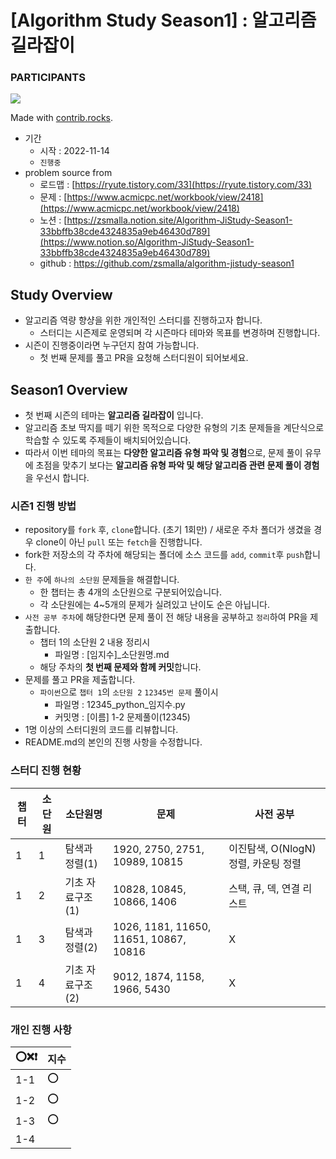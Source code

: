 # [Algorithm Study Season1] : 알고리즘 길라잡이
### PARTICIPANTS
<a href="https://github.com/zsmalla/algorithm-jistudy-season1/graphs/contributors">
  <img src="https://contrib.rocks/image?repo=zsmalla/algorithm-jistudy-season1" />
</a>

Made with [contrib.rocks](https://contrib.rocks).

- 기간
    - 시작 : 2022-11-14
    - `진행중`
- problem source from
    - 로드맵 : [https://ryute.tistory.com/33](https://ryute.tistory.com/33)
    - 문제  : [https://www.acmicpc.net/workbook/view/2418](https://www.acmicpc.net/workbook/view/2418)
    - 노션 : [https://zsmalla.notion.site/Algorithm-JiStudy-Season1-33bbffb38cde4324835a9eb46430d789](https://www.notion.so/Algorithm-JiStudy-Season1-33bbffb38cde4324835a9eb46430d789)
    - github : https://github.com/zsmalla/algorithm-jistudy-season1

## Study Overview

- 알고리즘 역량 향샹을 위한 개인적인 스터디를 진행하고자 합니다.
    - 스터디는 시즌제로 운영되며 각 시즌마다 테마와 목표를 변경하며 진행합니다.
- 시즌이 진행중이라면 누구던지 참여 가능합니다.
    - 첫 번째 문제를 풀고 PR을 요청해 스터디원이 되어보세요.

## Season1 Overview

- 첫 번째 시즌의 테마는 **알고리즘 길라잡이** 입니다.
- 알고리즘 초보 딱지를 떼기 위한 목적으로 다양한 유형의 기초 문제들을 계단식으로 학습할 수 있도록 주제들이 배치되어있습니다.
- 따라서 이번 테마의 목표는 **다양한 알고리즘 유형 파악 및 경험**으로, 문제 풀이 유무에 초점을 맞추기 보다는 **알고리즘 유형 파악 및 해당 알고리즘 관련 문제 풀이 경험**을 우선시 합니다.

### 시즌1 진행 방법

- repository를 `fork` 후, `clone`합니다. (초기 1회만) / 새로운 주차 폴더가 생겼을 경우 clone이 아닌 `pull` 또는 `fetch`을 진행합니다.
- fork한 저장소의 각 주차에 해당되는 폴더에 소스 코드를 `add`, `commit`후 `push`합니다.
- `한 주`에 `하나의 소단원` 문제들을 해결합니다.
    - 한 챕터는 총 4개의 소단원으로 구분되어있습니다.
    - 각 소단원에는 4~5개의 문제가 실려있고 난이도 순은 아닙니다.
- `사전 공부 주차`에 해당한다면 문제 풀이 전 해당 내용을 공부하고 `정리`하여 PR을 제출합니다.
    - 챕터 1의 소단원 2 내용 정리시
        - 파일명 : [임지수]_소단원명.md
    - 해당 주차의 **첫 번째 문제와 함께 커밋**합니다.
- 문제를 풀고 PR을 제출합니다.
    - `파이썬`으로 `챕터 1`의 `소단원 2` `12345번 문제` 풀이시
        - 파일명 : 12345_python_임지수.py
        - 커밋명 : [이름] 1-2 문제풀이(12345)
- 1명 이상의 스터디원의 코드를 리뷰합니다.
- README.md의 본인의 진행 사항을 수정합니다.
### 스터디 진행 현황

| 챕터 | 소단원 | 소단원명 | 문제 | 사전 공부 |
| --- | --- | --- | --- | --- |
| 1 | 1 | 탐색과 정렬(1) | 1920, 2750, 2751, 10989, 10815 | 이진탐색, O(NlogN)정렬, 카운팅 정렬 |
| 1 | 2 | 기초 자료구조(1) | 10828, 10845, 10866, 1406 | 스택, 큐, 덱, 연결 리스트 |
| 1 | 3 | 탐색과 정렬(2) | 1026, 1181, 11650, 11651, 10867, 10816 | X |
| 1 | 4 | 기초 자료구조(2) | 9012, 1874, 1158, 1966, 5430 | X |

### 개인 진행 사항

| ⭕❌❗ | 지수 |
| --- | --- |
| 1-1 | ⭕ |
| 1-2 | ⭕ |
| 1-3 | ⭕ |
| 1-4 |  |